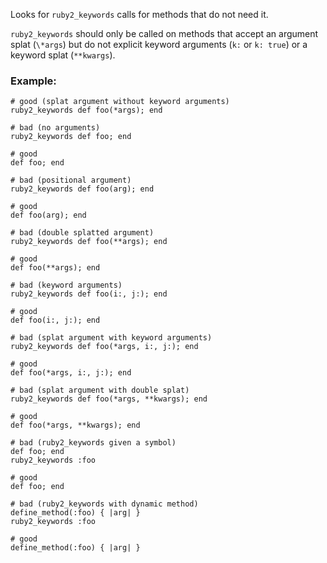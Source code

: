 Looks for `ruby2_keywords` calls for methods that do not need it.

`ruby2_keywords` should only be called on methods that accept an argument splat
(`\*args`) but do not explicit keyword arguments (`k:` or `k: true`) or
a keyword splat (`**kwargs`).

### Example:
    # good (splat argument without keyword arguments)
    ruby2_keywords def foo(*args); end

    # bad (no arguments)
    ruby2_keywords def foo; end

    # good
    def foo; end

    # bad (positional argument)
    ruby2_keywords def foo(arg); end

    # good
    def foo(arg); end

    # bad (double splatted argument)
    ruby2_keywords def foo(**args); end

    # good
    def foo(**args); end

    # bad (keyword arguments)
    ruby2_keywords def foo(i:, j:); end

    # good
    def foo(i:, j:); end

    # bad (splat argument with keyword arguments)
    ruby2_keywords def foo(*args, i:, j:); end

    # good
    def foo(*args, i:, j:); end

    # bad (splat argument with double splat)
    ruby2_keywords def foo(*args, **kwargs); end

    # good
    def foo(*args, **kwargs); end

    # bad (ruby2_keywords given a symbol)
    def foo; end
    ruby2_keywords :foo

    # good
    def foo; end

    # bad (ruby2_keywords with dynamic method)
    define_method(:foo) { |arg| }
    ruby2_keywords :foo

    # good
    define_method(:foo) { |arg| }
